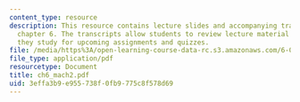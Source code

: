 ```yaml
---
content_type: resource
description: This resource contains lecture slides and accompanying transcripts for
  chapter 6. The transcripts allow students to review lecture material in detail as
  they study for upcoming assignments and quizzes.
file: /media/https%3A/open-learning-course-data-rc.s3.amazonaws.com/6-034-artificial-intelligence-spring-2005/3effa3b9e955738f0fb9775c8f578d69_ch6_mach2.pdf
file_type: application/pdf
resourcetype: Document
title: ch6_mach2.pdf
uid: 3effa3b9-e955-738f-0fb9-775c8f578d69
---
```


